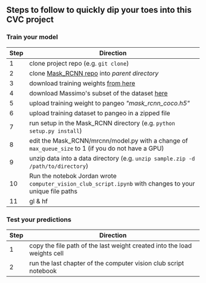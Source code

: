 ##  Steps to follow to quickly dip your toes into this CVC project
 
 ### Train your model 
 
Step | Direction |
--- | --- |
 1	| clone project repo (e.g. `git clone`)  |
 2  | clone [Mask_RCNN repo](https://github.com/matterport/Mask_RCNN) into _parent directory_ |
 3  | download training weights [from here](https://github.com/matterport/Mask_RCNN/releases/download/v2.0/mask_rcnn_coco.h5)  |
 4	| download Massimo's subset of the dataset [here](https://drive.google.com/file/d/1q_FanEMUwS2qT6w9i0sUR_FyYhh4P8IB/view?usp=sharing)  |
 5  | upload training weight to pangeo *"mask_rcnn_coco.h5"*  |
 6  | upload training dataset to pangeo in a zipped file  |
 7  | run setup in the Mask_RCNN directory (e.g. `python setup.py install`)  |
 8  | edit the Mask_RCNN/mrcnn/model.py with a change of `max_queue_size` to 1 (if you do not have a GPU)  |
 9  | unzip data into a data directory (e.g. `unzip sample.zip -d /path/to/directory`)  |
 10 | Run the notebok Jordan wrote `computer_vision_club_script.ipynb` with changes to your unique file paths  |
 11 | gl & hf  |  
   
 ### Test your predictions 
 Step | Direction |
--- | --- |
  1	| copy the file path of the last weight created into the load weights cell | 
  2 | run the last chapter of the computer vision club script notebook  |
 
 
